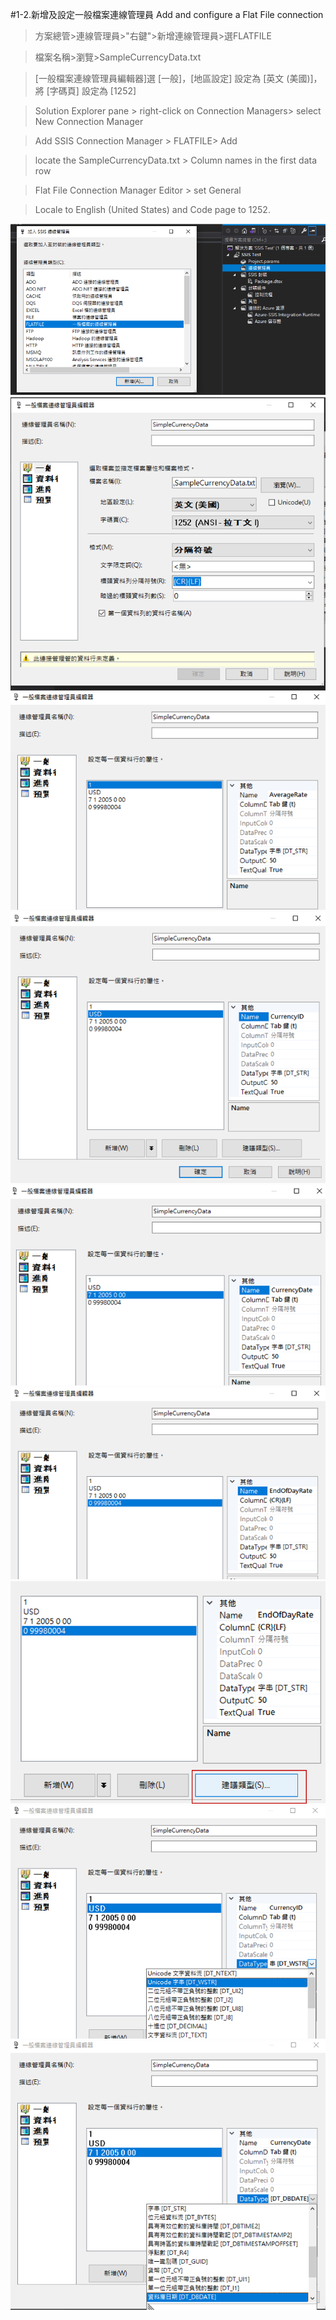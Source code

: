 #1-2.新增及設定一般檔案連線管理員 Add and configure a Flat File connection



>方案總管>連線管理員>"右鍵">新增連線管理員>選FLATFILE

>檔案名稱>瀏覽>SampleCurrencyData.txt

>[一般檔案連線管理員編輯器]選 [一般]，[地區設定] 設定為 [英文 (美國)]，將 [字碼頁] 設定為 [1252]

> Solution Explorer pane > right-click on Connection Managers> select New Connection Manager

> Add SSIS Connection Manager >  FLATFILE> Add

> locate the SampleCurrencyData.txt >  Column names in the first data row 

>Flat File Connection Manager Editor > set General

> Locale to English (United States) and Code page to 1252.




![](/stepsphoto/MS_SSIS/Lession1/ssism001.png)
![](/stepsphoto/MS_SSIS/Lession1/ssism002.png)
![](/stepsphoto/MS_SSIS/Lession1/datac006.png)
![](/stepsphoto/MS_SSIS/Lession1/datac007.png)
![](/stepsphoto/MS_SSIS/Lession1/datac008.png)
![](/stepsphoto/MS_SSIS/Lession1/datac009.png)
![](/stepsphoto/MS_SSIS/Lession1/datac010.png)
![](/stepsphoto/MS_SSIS/Lession1/datac011.png)
![](/stepsphoto/MS_SSIS/Lession1/datac012.png)
